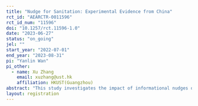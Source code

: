 ```yaml
---
title: "Nudge for Sanitation: Experimental Evidence from China"
rct_id: "AEARCTR-0011596"
rct_id_num: "11596"
doi: "10.1257/rct.11596-1.0"
date: "2023-06-27"
status: "on_going"
jel: ""
start_year: "2022-07-01"
end_year: "2023-08-31"
pi: "Yanlin Wan"
pi_other:
  - name: Xu Zhang
    email: xuzhang@ust.hk
    affiliation: HKUST(Guangzhou)
abstract: "This study investigates the impact of informational nudges on villagers' participation decisions in China's Rural Toilet Revolution (RTR). A randomized controlled trial was conducted in a southwestern region of China,  where six RTR advocacy videos were designed as informational nudges based on local residents' information demand for RTR programs. The videos respectively highlight the benefits of RTR participation, the harms of poor sanitation, and techniques for toilet upgrades, with and without a former RTR participant calling for engagement. This study finds that explaining the required techniques of RTR participation was the most effective in motivating local villagers' willingness to engage in RTR while making the health benefits of RTR participation salient is the most significant factor in incentivizing their uptake of RTR programs in the long run. The results indicate the importance of technical attributes and benefits associated with RTR for the target audience and underline information barrier removal and peer messenger presence as useful nudges to promote public campaigns like RTR."
layout: registration
---
```


